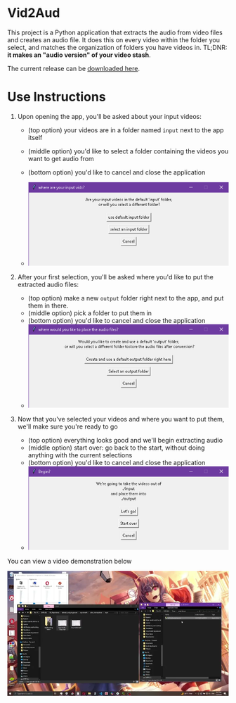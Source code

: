 # Vid2Aud

This project is a Python application that extracts the audio from video files and creates an audio file. It does this on every video within the folder you select, and matches the organization of folders you have videos in. TL;DNR: **it makes an "audio version" of your video stash**.


The current release can be [downloaded here](https://github.com/Jabulani-N/tutorials_and_playground/releases/tag/v1.0.0.0).



# Use Instructions

1. Upon opening the app, you'll be asked about your input videos:

    * (top option) your videos are in a folder named `input` next to the app itself
    * (middle option) you'd like to select a folder containing the videos you want to get audio from
    * (bottom option) you'd like to cancel and close the application

    * ![screen one](../../../img/vid_manip/where%20are%20your%20input%20vids_%203_21_2025%208_34_35%20PM.png)

2. After your first selection, you'll be asked where you'd like to put the extracted audio files:
   * (top option) make a new `output` folder right next to the app, and put them in there.
   * (middle option) pick a folder to put them in
   * (bottom option) you'd like to cancel and close the application
   * ![screeen two](../../../img/vid_manip/where%20would%20you%20like%20to%20place%20the%20audio%20files_%203_21_2025%208_34_56%20PM.png)

3. Now that you've selected your videos and where you want to put them, we'll make sure you're ready to go
   * (top option) everything looks good and we'll begin extracting audio
   * (middle option) start over: go back to the start, without doing anything with the current selections
   * (bottom option) you'd like to cancel and close the application
   * ![screen three](../../../img/vid_manip/Begin_%203_21_2025%208_35_35%20PM.png)


You can view a video demonstration below

![usage video](../../../img/vid_manip/vid2aud%20ui%20demo.webp)

